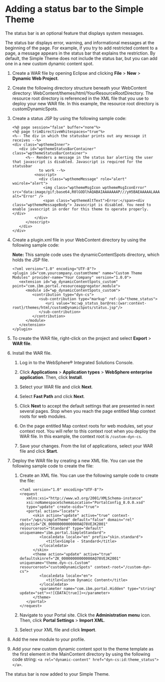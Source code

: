# Adding a status bar to the Simple Theme

The status bar is an optional feature that displays system messages.

The status bar displays error, warning, and informational messages at the beginning of the page. For example, if you try to add restricted content to a page, a message appears in the status bar that explains the restriction. By default, the Simple Theme does not include the status bar, but you can add one in a new custom dynamic content spot.

1.  Create a WAR file by opening Eclipse and clicking **File** \> **New** \> **Dynamic Web Project**.

2.  Create the following directory structure beneath your WebContent directory: WebContent/themes/html/YourResourceRootDirectory. The resource root directory is referenced in the XML file that you use to deploy your new WAR file. In this example, the resource root directory is customDynamicSpots.

3.  Create a status JSP by using the following sample code:

    ```
    <%@ page session="false" buffer="none"%>
    <%@ page trimDirectiveWhitespaces="true"%>
    <%-- The div in which the statusbar prints out any message it receives --%>
    <div class="wpthemeInner">
       <div id="wpthemeStatusBarContainer" class="wpthemeStatusBarContainer">
          <%-- Renders a message in the status bar alerting the user that javascript is disabled. Javascript is required for the statusbar
                to work --%>
              <noscript>
                <div class="wpthemeMessage" role="alert" wairole="alert">
                  <img class="wpthemeMsgIcon wpthemeMsgIconError"
    src="data:image/gif;base64,R0lGODlhAQABAIAAAAAAAP///yH5BAEAAAAALAAAAAABAAEAAAIBRAA7" alt="Error" />
                  <span class="wpthemeAltText">Error:</span><div class="wpthemeMessageBody"> Javascript is disabled. You need to enable javascript in order for this theme to operate properly.</div>
              </div>
          </noscript>
       </div>
    </div>
    ```

4.  Create a plugin.xml file in your WebContent directory by using the following sample code:

    **Note:** This sample code uses the dynamicContentSpots directory, which holds the JSP file.

    ```
    <?xml version="1.0" encoding="UTF-8"?>
    <plugin id="com.yourcompany.customtheme" name="Custom Theme Modules" provider-name="Your Company" version="1.0.0">
       <extension id="wp_dynamicContentSpots_custom"
    point="com.ibm.portal.resourceaggregator.module">
          <module id="wp_dynamicContentSpots_custom">
             <contribution type="dyn-cs">
                <sub-contribution type="markup" ref-id="theme_status">
                   <uri value="mc:wp_status_bar@res:{war:context-
    root}/themes/html/customDynamicSpots/status.jsp"/>
                </sub-contribution>
             </contribution>
          </module>
       </extension>
    </plugin>
    ```

5.  To create the WAR file, right-click on the project and select **Export** \> **WAR file**.

6.  Install the WAR file.

    1.  Log in to the WebSphere® Integrated Solutions Console.

    2.  Click **Applications** \> **Application types** \> **WebSphere enterprise application**. Then, click **Install**.

    3.  Select your WAR file and click **Next**.

    4.  Select **Fast Path** and click **Next**.

    5.  Click **Next** to accept the default settings that are presented in next several pages. Stop when you reach the page entitled Map context roots for web modules.

    6.  On the page entitled Map context roots for web modules, set your context root. You will refer to this context root when you deploy the WAR file. In this example, the context root is `/custom-dyn-cs`.

    7.  Save your changes. From the list of applications, select your WAR file and click **Start**.

7.  Deploy the WAR file by creating a new XML file. You can use the following sample code to create the file:

    1.  Create an XML file. You can use the following sample code to create the file:

        ```
        <?xml version="1.0" encoding="UTF-8"?>
        <request
           xmlns:xsi="http://www.w3.org/2001/XMLSchema-instance"
           xsi:noNamespaceSchemaLocation="PortalConfig_8.0.0.xsd"
           type="update" create-oids="true">
           <portal action="locate">
              <skin action="update" active="true" context-root="/wps/simpleTheme" default="false" domain="rel"
        objectid="ZK_00000000000000AQ78VEJK2001" resourceroot="Standard" type="default"
        uniquename="ibm.portal.SimpleStandard">
                 <localedata locale="en" prefix="skin.standard">
                    <title>Simple - Standard</title>
                 </localedata>
              </skin>
              <theme action="update" active="true" defaultskinref="ZK_00000000000000AQ78VEJK2001"
        uniquename="theme.dyn-cs.Custom" resourceroot="customDynamicSpots" context-root="/custom-dyn-cs">
                 <localedata locale="en">
                    <title>Custom Dynamic Content</title>
                 </localedata>
                 <parameter name="com.ibm.portal.Hidden" type="string" update="set"><![CDATA[true]]></parameter>
              </theme>
           </portal>
        </request>
        ```

    2.  Navigate to your Portal site. Click the **Administration menu** icon. Then, click **Portal Settings** \> **Import XML**.

    3.  Select your XML file and click **Import**.

8.  Add the new module to your profile.

9.  Add your new custom dynamic content spot to the theme template as the first element in the MainContent directory by using the following code string: `<a rel="dynamic-content" href="dyn-cs:id:theme_status"></a>`.


The status bar is now added to your Simple Theme.


